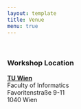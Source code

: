 ```yaml
---
layout: template
title: Venue
menu: true
---
```


<br/>

### Workshop Location 

[**TU Wien**](https://tuwien.ac.at) \
Faculty of Informatics \
Favoritenstraße 9-11 \
1040 Wien



